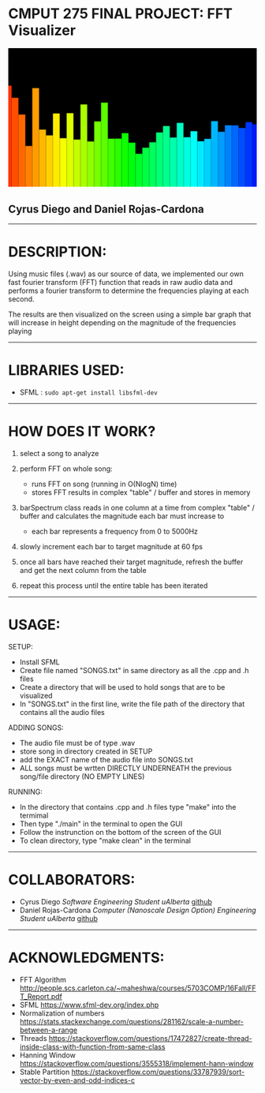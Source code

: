 # CMPUT 275 FINAL PROJECT: FFT Visualizer
![alt text](https://github.com/cyrusdiego/Music_Visualizer/blob/master/img/demo.png)
## Cyrus Diego and Daniel Rojas-Cardona
--------------------------------------------------------------------------------
# DESCRIPTION:
Using music files (.wav) as our source of data, we implemented our own
fast fourier transform (FFT) function that reads in raw audio data and
performs a fourier transform to determine the frequencies playing at each second.

The results are then visualized on the screen using a simple bar graph that
will increase in height depending on the magnitude of the frequencies playing

--------------------------------------------------------------------------------
# LIBRARIES USED:
- SFML : `sudo apt-get install libsfml-dev`

--------------------------------------------------------------------------------

# HOW DOES IT WORK?
1) select a song to analyze

2) perform FFT on whole song:
    - runs FFT on song (running in O(NlogN) time)
    - stores FFT results in complex "table" / buffer and stores in memory

3) barSpectrum class reads in one column at a time from complex "table" /
buffer and calculates the magnitude each bar must increase to
    - each bar represents a frequency from 0 to 5000Hz

4) slowly increment each bar to target magnitude at 60 fps

5) once all bars have reached their target magnitude, refresh the buffer
and get the next column from the table

6) repeat this process until the entire table has been iterated
--------------------------------------------------------------------------------

# USAGE:
   SETUP:
   - Install SFML
   - Create file named "SONGS.txt" in same directory as all the .cpp and .h files
   - Create a directory that will be used to hold songs that are to be visualized
   - In "SONGS.txt" in the first line, write the file path of the directory that contains all the audio files

   ADDING SONGS:
   - The audio file must be of type .wav
   - store song in directory created in SETUP
   - add the EXACT name of the audio file into SONGS.txt
   - ALL songs must be wrtten DIRECTLY UNDERNEATH the previous song/file directory (NO EMPTY LINES)

   RUNNING:
   - In the directory that contains  .cpp and .h files type "make" into the termimal
   - Then type "./main" in the terminal to open the GUI
   - Follow the instrunction on the bottom of the screen of the GUI
   - To clean directory, type "make clean" in the terminal

--------------------------------------------------------------------------------

# COLLABORATORS:
- Cyrus Diego *Software Engineering Student uAlberta* [github](https://github.com/cyrusdiego)
- Daniel Rojas-Cardona *Computer (Nanoscale Design Option) Engineering Student uAlberta* [github](https://github.com/drojasca)
--------------------------------------------------------------------------------
# ACKNOWLEDGMENTS:
- FFT Algorithm
http://people.scs.carleton.ca/~maheshwa/courses/5703COMP/16Fall/FFT_Report.pdf
- SFML
https://www.sfml-dev.org/index.php
- Normalization of numbers
https://stats.stackexchange.com/questions/281162/scale-a-number-between-a-range
- Threads
https://stackoverflow.com/questions/17472827/create-thread-inside-class-with-function-from-same-class
- Hanning Window
https://stackoverflow.com/questions/3555318/implement-hann-window
- Stable Partition
https://stackoverflow.com/questions/33787939/sort-vector-by-even-and-odd-indices-c

